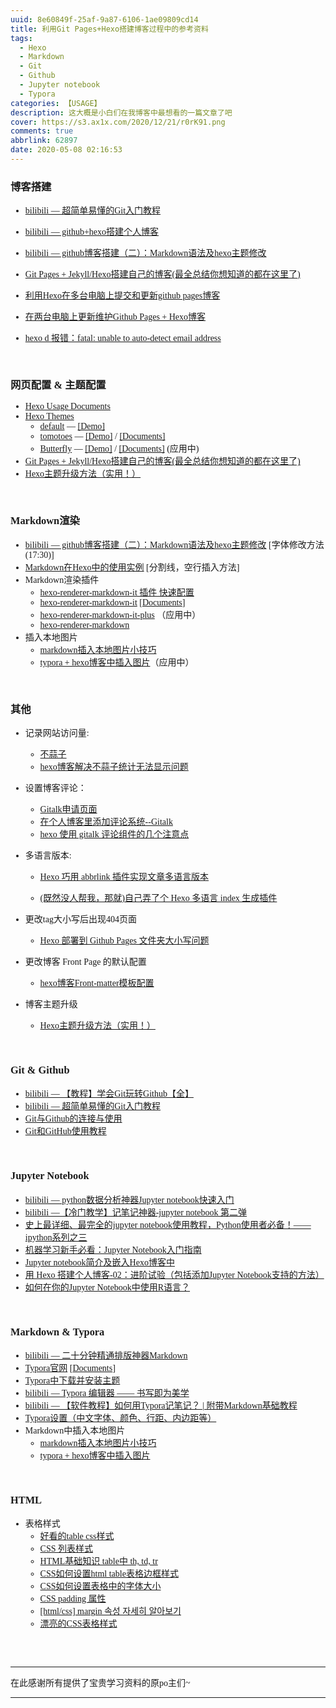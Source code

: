 ```yaml
---
uuid: 8e60849f-25af-9a87-6106-1ae09809cd14
title: 利用Git Pages+Hexo搭建博客过程中的参考资料
tags:
  - Hexo
  - Markdown
  - Git
  - Github
  - Jupyter notebook
  - Typora
categories: 【USAGE】
description: 这大概是小白们在我博客中最想看的一篇文章了吧
cover: https://s3.ax1x.com/2020/12/21/r0rK91.png
comments: true
abbrlink: 62897
date: 2020-05-08 02:16:53
---
```


<font face="Microsoft YaHei">



### 博客搭建

- [bilibili — 超简单易懂的Git入门教程](https://www.bilibili.com/video/BV1zp411o7y6)

- [bilibili — github+hexo搭建个人博客](https://www.bilibili.com/video/BV1Ep411R7cJ)

- [bilibili — github博客搭建（二）：Markdown语法及hexo主题修改](https://www.bilibili.com/video/BV1zp411R7gz)

- [Git Pages + Jekyll/Hexo搭建自己的博客(最全总结你想知道的都在这里了)](https://blog.csdn.net/muzilanlan/article/details/81542917)

- [利用Hexo在多台电脑上提交和更新github pages博客](https://www.jianshu.com/p/0b1fccce74e0?utm_campaign=maleskine&utm_content=note&utm_medium=seo_notes&utm_source=recommendation)

- [在两台电脑上更新维护Github Pages + Hexo博客](https://www.dazhuanlan.com/2019/09/25/5d8adf4204ed4/)

- [hexo d 报错：fatal: unable to auto-detect email address](https://blog.csdn.net/IThelei/article/details/104179452)

  

<br />

### 网页配置 & 主题配置

- [Hexo Usage Documents](https://hexo.io/zh-cn/docs/)
- [Hexo Themes](https://hexo.io/themes/)
	- [default](https://github.com/niemingzhao/niemingzhao.github.io/tree/theme) — [[Demo]](http://www.niemingzhao.top/)
	- [tomotoes](https://github.com/tomotoes/hexo-theme-tomotoes) — [[Demo]](https://tomotoes.com/) / [[Documents]](https://github.com/tomotoes/hexo-theme-tomotoes/wiki)
	- [Butterfly](https://github.com/jerryc127/hexo-theme-butterfly) — [[Demo]](https://jerryc.me/) / [[Documents]](https://butterfly.js.org/)  (应用中)
- [Git Pages + Jekyll/Hexo搭建自己的博客(最全总结你想知道的都在这里了)](https://blog.csdn.net/muzilanlan/article/details/81542917)
- [Hexo主题升级方法（实用！）](https://blog.csdn.net/qq_41462923/article/details/100149605)

<br />

### Markdown渲染

- [bilibili — github博客搭建（二）：Markdown语法及hexo主题修改](https://www.bilibili.com/video/BV1zp411R7gz) [字体修改方法(17:30)]
- [Markdown在Hexo中的使用实例](https://www.dazhuanlan.com/2019/10/06/5d99b91c5f0d5/#%E9%80%89%E9%A1%B9%E5%8D%A1-2) [分割线，空行插入方法]
- Markdown渲染插件
	- [hexo-renderer-markdown-it 插件 快速配置](https://www.jianshu.com/p/f43dab5dbb48)
	- [hexo-renderer-markdown-it](https://github.com/hexojs/hexo-renderer-markdown-it) [[Documents](https://github.com/hexojs/hexo-renderer-markdown-it/wiki/Getting-Started)]
	- [hexo-renderer-markdown-it-plus](https://github.com/CHENXCHEN/hexo-renderer-markdown-it-plus) （应用中）
	- [hexo-renderer-markdown](https://github.com/niemingzhao/hexo-renderer-markdown)
- 插入本地图片
	- [markdown插入本地图片小技巧](https://blog.csdn.net/dailingnan0827/article/details/86412414)
	- [typora + hexo博客中插入图片](https://yinyoupoet.github.io/2019/09/03/hexo博客中插入图片/)（应用中）

<br />

### 其他
- 记录网站访问量: 
	- [不蒜子](http://ibruce.info/2015/04/04/busuanzi/)
	- [hexo博客解决不蒜子统计无法显示问题](http://blog.sciencenet.cn/blog-3247241-1139774.html)
- 设置博客评论：
	- [Gitalk申请页面](https://github.com/settings/applications/new)
	- [在个人博客里添加评论系统--Gitalk](https://www.jianshu.com/p/656e6101bf0f)
	- [hexo 使用 gitalk 评论组件的几个注意点](https://www.jianshu.com/p/b4ca8e7c7980)
- 多语言版本:
	- [Hexo 巧用 abbrlink 插件实现文章多语言版本](https://blog.kuretru.com/posts/812a334f/)
	
	- [(既然没人帮我，那就)自己弄了个 Hexo 多语言 index 生成插件](https://www.v2ex.com/amp/t/280102)
- 更改tag大小写后出现404页面
	
	- [Hexo 部署到 Github Pages 文件夹大小写问题](http://1mhz.me/2015/hexo-deploy-case-sensitive/)
- 更改博客 Front Page 的默认配置
	
	- [hexo博客Front-matter模板配置](https://zhangjiejun.com/posts/config_Front-matter_in_hexo/)
	
- 博客主题升级
	- [Hexo主题升级方法（实用！）](https://blog.csdn.net/qq_41462923/article/details/100149605)

<br />

### Git & Github
- [bilibili — 【教程】学会Git玩转Github【全】](https://www.bilibili.com/video/BV1Xx411m7kn)
- [bilibili — 超简单易懂的Git入门教程](https://www.bilibili.com/video/BV1zp411o7y6)
- [Git与Github的连接与使用](https://www.cnblogs.com/flora5/p/7152556.html)
- [Git和GitHub使用教程](https://www.jianshu.com/p/296d22275cdd)

<br />

### Jupyter Notebook
- [bilibili — python数据分析神器Jupyter notebook快速入门](https://www.bilibili.com/video/BV1Q4411H7fJ)
- [bilibili —【冷门教学】记笔记神器-jupyter notebook 第二弹](https://www.bilibili.com/video/BV1bx411e77u)
- [史上最详细、最完全的jupyter notebook使用教程，Python使用者必备！——ipython系列之三](https://blog.csdn.net/qq_27825451/article/details/84427269)
- [机器学习新手必看：Jupyter Notebook入门指南](https://blog.csdn.net/guleileo/article/details/80490921?utm_medium=distribute.pc_relevant.none-task-blog-BlogCommendFromMachineLearnPai2-6&depth_1-utm_source=distribute.pc_relevant.none-task-blog-BlogCommendFromMachineLearnPai2-6)
- [Jupyter notebook简介及嵌入Hexo博客中](https://cloud.tencent.com/developer/article/1471240)
- [用 Hexo 搭建个人博客-02：进阶试验（包括添加Jupyter Notebook支持的方法）](https://www.jianshu.com/p/6c1196f12302)
- [如何在你的Jupyter Notebook中使用R语言？](https://www.pianshen.com/article/81761066910/)

<br />

### Markdown & Typora
- [bilibili — 二十分钟精通排版神器Markdown](https://www.bilibili.com/video/BV1Yb411c7Hi)
- [Typora官网](https://typora.io/) [[Documents](http://theme.typora.io/doc/)]
- [Typora中下载并安装主题](https://www.cnblogs.com/zhiyin1209/p/12264711.html)
- [bilibili — Typora 编辑器 —— 书写即为美学](https://www.bilibili.com/video/BV1yW411s7og)
- [bilibili — 【软件教程】如何用Typora记笔记？ | 附带Markdown基础教程](https://www.bilibili.com/video/BV1R4411575c)
- [Typora设置（中文字体、颜色、行距、内边距等）](http://www.95408.com/blog/3283.html)
- Markdown中插入本地图片
	- [markdown插入本地图片小技巧](https://blog.csdn.net/dailingnan0827/article/details/86412414)
	- [typora + hexo博客中插入图片](https://yinyoupoet.github.io/2019/09/03/hexo博客中插入图片/)

<br />

### HTML

* 表格样式
  	* [好看的table css样式](https://blog.csdn.net/chelen_jak/article/details/82112640)
  	* [CSS 列表样式](https://www.runoob.com/css/css-table.html)
  	* [HTML基础知识 table中 th, td, tr](https://www.cnblogs.com/czlovezmt/p/9771030.html)
  	* [CSS如何设置html table表格边框样式](http://www.divcss5.com/wenji/w503.shtml)
  	* [CSS如何设置表格中的字体大小](http://ask.zol.com.cn/x/4597048.html)
  	* [CSS padding 属性](https://www.w3school.com.cn/cssref/pr_padding.asp)
  	* [[html/css] margin 속성 자세히 알아보기](https://aboooks.tistory.com/78)
  	* [漂亮的CSS表格样式](http://www.hipenpal.com/tool/css-beautiful-table-templates-in-traditional-chinese.php?nowpage=4&movepage=1&type=14&od=e)

<br />
<br />

---

在此感谢所有提供了宝贵学习资料的原po主们~

---



</font>